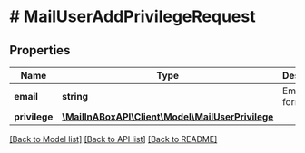 # # MailUserAddPrivilegeRequest

## Properties

Name | Type | Description | Notes
------------ | ------------- | ------------- | -------------
**email** | **string** | Email format. | 
**privilege** | [**\MailInABoxAPI\Client\Model\MailUserPrivilege**](MailUserPrivilege.md) |  | 

[[Back to Model list]](../../README.md#documentation-for-models) [[Back to API list]](../../README.md#documentation-for-api-endpoints) [[Back to README]](../../README.md)


